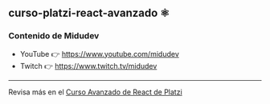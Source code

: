 ## curso-platzi-react-avanzado ⚛️


### Contenido de Midudev
* YouTube 👉 https://www.youtube.com/midudev
* Twitch 👉 https://www.twitch.tv/midudev

___

Revisa más en el [Curso Avanzado de React de Platzi](https://platzi.com/cursos/react-avanzado/)
